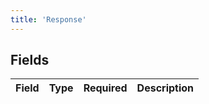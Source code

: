 ```yaml
---
title: 'Response'
---
```



## Fields

| Field       | Type        | Required    | Description |
| ----------- | ----------- | ----------- | ----------- |